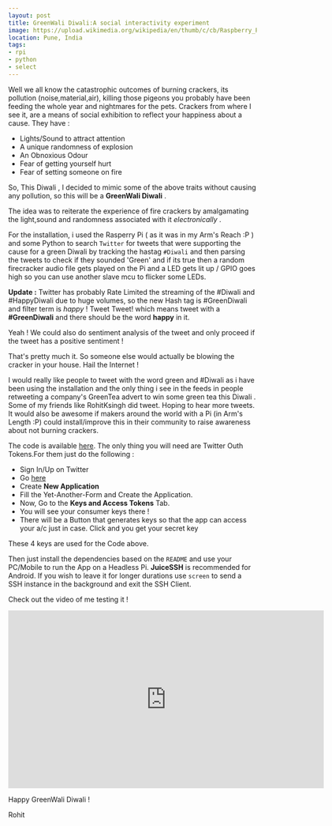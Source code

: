 ```yaml
---
layout: post
title: GreenWali Diwali:A social interactivity experiment
image: https://upload.wikimedia.org/wikipedia/en/thumb/c/cb/Raspberry_Pi_Logo.svg/810px-Raspberry_Pi_Logo.svg.png 
location: Pune, India
tags:
- rpi
- python
- select  
---
```


Well we all know the catastrophic outcomes of burning crackers, its pollution (noise,material,air), killing those pigeons you probably have been feeding the whole year and nightmares for the pets. Crackers from where I see it, are a means of social exhibition to reflect your happiness about a cause. They have :

- Lights/Sound to attract attention
- A unique randomness of explosion
- An Obnoxious Odour 
- Fear of getting yourself hurt
- Fear of setting someone on fire


So, This Diwali , I decided to mimic some of the above traits without causing any pollution, so this will be a **GreenWali Diwali** .

The idea was to reiterate the experience of fire crackers by amalgamating the light,sound and randomness associated with it *electronically* .

For the installation, i used the Rasperry Pi ( as it was in my Arm's Reach :P ) and some Python to search `Twitter` for tweets that were supporting the cause for a green Diwali by tracking the hastag `#Diwali` and then parsing the tweets to check if they sounded 'Green' and if its true then a random firecracker audio file gets played on the Pi and a LED gets lit up / GPIO goes high so you can use another slave mcu to flicker some LEDs.

**Update :** Twitter has probably Rate Limited the streaming of the #Diwali and #HappyDiwali due to huge volumes, so the new Hash tag is #GreenDiwali and filter term is *happy* ! Tweet Tweet! which means tweet with a **#GreenDiwali** and there should be the word **happy** in it.

Yeah ! We could also do sentiment analysis of the tweet and only proceed if the tweet has a positive sentiment !

That's pretty much it. So someone else would actually be blowing the cracker in your house. Hail the Internet ! 

I would really like people to tweet with the word green and #Diwali as i have been using the installation and the only thing i see in the feeds in people retweeting a company's GreenTea advert to win some green tea this Diwali . Some of my friends like RohitKsingh did tweet. Hoping to hear more tweets. It would also be awesome if makers around the world with a Pi (in Arm's Length :P) could install/improve this in their community to raise awareness about not burning crackers.

The code is available [here](https://github.com/IndianTinker/GreenwaliDiwali). The only thing you will need are Twitter Outh Tokens.For them just  do the following :

- Sign In/Up on Twitter
- Go [here](https://apps.twitter.com/)
- Create **New Application**
- Fill the Yet-Another-Form and Create the Application.
- Now, Go to the **Keys and Access Tokens** Tab.
- You will see your consumer keys there !
- There will be a Button that generates keys so that the app can access your a/c just in case. Click and you get your secret key

These 4 keys are used for the Code above.

Then just install the dependencies based on the `README` and use your PC/Mobile to run the App on a Headless Pi. **JuiceSSH** is recommended for Android. If you wish to leave it for longer durations use `screen` to send a SSH instance in the background and exit the SSH Client.

Check out the video of me testing it !

   

<iframe width="640" height="360" src="https://www.youtube.com/embed/ZApn93KSoGY" frameborder="0" allowfullscreen></iframe>



Happy GreenWali Diwali !

Rohit





 
